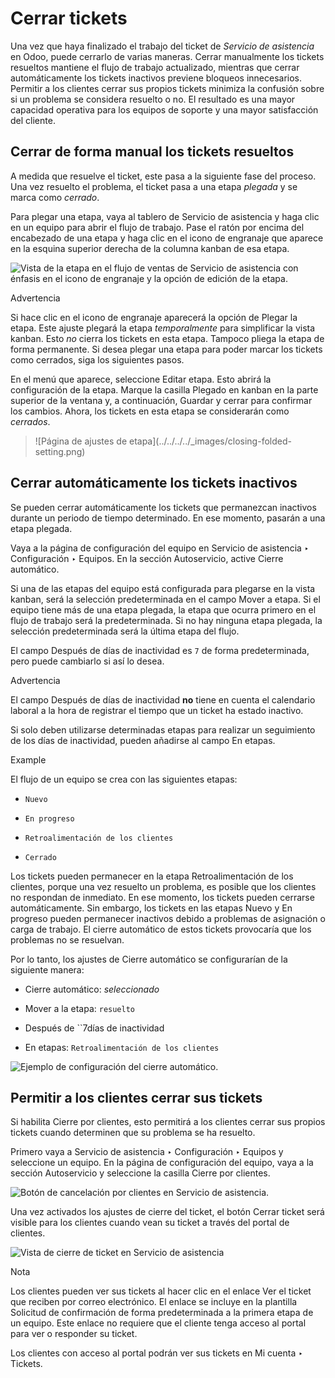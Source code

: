 # Cerrar tickets

Una vez que haya finalizado el trabajo del ticket de _Servicio de asistencia_
en Odoo, puede cerrarlo de varias maneras. Cerrar manualmente los tickets
resueltos mantiene el flujo de trabajo actualizado, mientras que cerrar
automáticamente los tickets inactivos previene bloqueos innecesarios. Permitir
a los clientes cerrar sus propios tickets minimiza la confusión sobre si un
problema se considera resuelto o no. El resultado es una mayor capacidad
operativa para los equipos de soporte y una mayor satisfacción del cliente.

## Cerrar de forma manual los tickets resueltos

A medida que resuelve el ticket, este pasa a la siguiente fase del proceso.
Una vez resuelto el problema, el ticket pasa a una etapa _plegada_ y se marca
como _cerrado_.

Para plegar una etapa, vaya al tablero de Servicio de asistencia y haga clic
en un equipo para abrir el flujo de trabajo. Pase el ratón por encima del
encabezado de una etapa y haga clic en el icono de engranaje que aparece en la
esquina superior derecha de la columna kanban de esa etapa.

![Vista de la etapa en el flujo de ventas de Servicio de asistencia con
énfasis en el icono de engranaje y la opción de edición de la
etapa.](../../../../_images/closing-edit-stage-gear.png)

Advertencia

Si hace clic en el icono de engranaje aparecerá la opción de Plegar la etapa.
Este ajuste plegará la etapa _temporalmente_ para simplificar la vista kanban.
Esto _no_ cierra los tickets en esta etapa. Tampoco pliega la etapa de forma
permanente. Si desea plegar una etapa para poder marcar los tickets como
cerrados, siga los siguientes pasos.

En el menú que aparece, seleccione Editar etapa. Esto abrirá la configuración
de la etapa. Marque la casilla Plegado en kanban en la parte superior de la
ventana y, a continuación, Guardar y cerrar para confirmar los cambios. Ahora,
los tickets en esta etapa se considerarán como _cerrados_.

> ![Página de ajustes de etapa](../../../../_images/closing-folded-
> setting.png)

## Cerrar automáticamente los tickets inactivos

Se pueden cerrar automáticamente los tickets que permanezcan inactivos durante
un periodo de tiempo determinado. En ese momento, pasarán a una etapa plegada.

Vaya a la página de configuración del equipo en Servicio de asistencia ‣
Configuración ‣ Equipos. En la sección Autoservicio, active Cierre automático.

Si una de las etapas del equipo está configurada para plegarse en la vista
kanban, será la selección predeterminada en el campo Mover a etapa. Si el
equipo tiene más de una etapa plegada, la etapa que ocurra primero en el flujo
de trabajo será la predeterminada. Si no hay ninguna etapa plegada, la
selección predeterminada será la última etapa del flujo.

El campo Después de días de inactividad es `7` de forma predeterminada, pero
puede cambiarlo si así lo desea.

Advertencia

El campo Después de días de inactividad **no** tiene en cuenta el calendario
laboral a la hora de registrar el tiempo que un ticket ha estado inactivo.

Si solo deben utilizarse determinadas etapas para realizar un seguimiento de
los días de inactividad, pueden añadirse al campo En etapas.

Example

El flujo de un equipo se crea con las siguientes etapas:

  * `Nuevo`

  * `En progreso`

  * `Retroalimentación de los clientes`

  * `Cerrado`

Los tickets pueden permanecer en la etapa Retroalimentación de los clientes,
porque una vez resuelto un problema, es posible que los clientes no respondan
de inmediato. En ese momento, los tickets pueden cerrarse automáticamente. Sin
embargo, los tickets en las etapas Nuevo y En progreso pueden permanecer
inactivos debido a problemas de asignación o carga de trabajo. El cierre
automático de estos tickets provocaría que los problemas no se resuelvan.

Por lo tanto, los ajustes de Cierre automático se configurarían de la
siguiente manera:

  * Cierre automático: _seleccionado_

  * Mover a la etapa: `resuelto`

  * Después de ``7días de inactividad

  * En etapas: `Retroalimentación de los clientes`

![Ejemplo de configuración del cierre
automático.](../../../../_images/closing-automatic-settings-example.png)

## Permitir a los clientes cerrar sus tickets

Si habilita Cierre por clientes, esto permitirá a los clientes cerrar sus
propios tickets cuando determinen que su problema se ha resuelto.

Primero vaya a Servicio de asistencia ‣ Configuración ‣ Equipos y seleccione
un equipo. En la página de configuración del equipo, vaya a la sección
Autoservicio y seleccione la casilla Cierre por clientes.

![Botón de cancelación por clientes en Servicio de
asistencia.](../../../../_images/closing-by-customer-setting.png)

Una vez activados los ajustes de cierre del ticket, el botón Cerrar ticket
será visible para los clientes cuando vean su ticket a través del portal de
clientes.

![Vista de cierre de ticket en Servicio de
asistencia](../../../../_images/closing-customer-view.png)

Nota

Los clientes pueden ver sus tickets al hacer clic en el enlace Ver el ticket
que reciben por correo electrónico. El enlace se incluye en la plantilla
Solicitud de confirmación de forma predeterminada a la primera etapa de un
equipo. Este enlace no requiere que el cliente tenga acceso al portal para ver
o responder su ticket.

Los clientes con acceso al portal podrán ver sus tickets en Mi cuenta ‣
Tickets.

